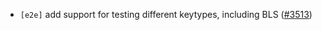 - `[e2e]` add support for testing different keytypes, including BLS
  ([\#3513](https://github.com/cometbft/cometbft/pull/3513))